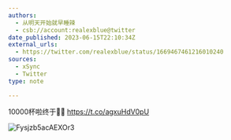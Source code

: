```yaml
---
authors:
  - 从明天开始就早睡辣
  - csb://account:realexblue@twitter
date_published: 2023-06-15T22:10:34Z
external_urls:
  - https://twitter.com/realexblue/status/1669467461216010240
sources:
  - xSync
  - Twitter
type: note

---
```


10000杯啦终于🤗🤗 https://t.co/agxuHdV0pU

![Fysjzb5acAEXOr3](./attachments/bafybeiee2ijqoqtfdfau2bdp4wyhoav5ovhxwc7runuah3nqkvpjr33tm4)